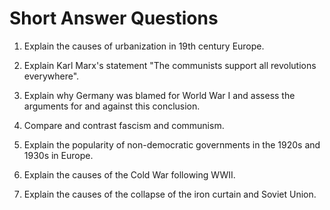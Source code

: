 # Short Answer Questions

1.  Explain the causes of urbanization in 19th century Europe.

2.  Explain Karl Marx's statement "The communists support all
    revolutions everywhere".

3.  Explain why Germany was blamed for World War I and assess the
    arguments for and against this conclusion.

4.  Compare and contrast fascism and communism.

5.  Explain the popularity of non-democratic governments in the 1920s
    and 1930s in Europe.

6.  Explain the causes of the Cold War following WWII.

7.  Explain the causes of the collapse of the iron curtain and Soviet
    Union.

